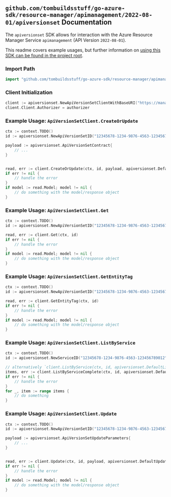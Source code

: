 
## `github.com/tombuildsstuff/go-azure-sdk/resource-manager/apimanagement/2022-08-01/apiversionset` Documentation

The `apiversionset` SDK allows for interaction with the Azure Resource Manager Service `apimanagement` (API Version `2022-08-01`).

This readme covers example usages, but further information on [using this SDK can be found in the project root](https://github.com/tombuildsstuff/go-azure-sdk/tree/main/docs).

### Import Path

```go
import "github.com/tombuildsstuff/go-azure-sdk/resource-manager/apimanagement/2022-08-01/apiversionset"
```


### Client Initialization

```go
client := apiversionset.NewApiVersionSetClientWithBaseURI("https://management.azure.com")
client.Client.Authorizer = authorizer
```


### Example Usage: `ApiVersionSetClient.CreateOrUpdate`

```go
ctx := context.TODO()
id := apiversionset.NewApiVersionSetID("12345678-1234-9876-4563-123456789012", "example-resource-group", "serviceValue", "versionSetIdValue")

payload := apiversionset.ApiVersionSetContract{
	// ...
}


read, err := client.CreateOrUpdate(ctx, id, payload, apiversionset.DefaultCreateOrUpdateOperationOptions())
if err != nil {
	// handle the error
}
if model := read.Model; model != nil {
	// do something with the model/response object
}
```


### Example Usage: `ApiVersionSetClient.Get`

```go
ctx := context.TODO()
id := apiversionset.NewApiVersionSetID("12345678-1234-9876-4563-123456789012", "example-resource-group", "serviceValue", "versionSetIdValue")

read, err := client.Get(ctx, id)
if err != nil {
	// handle the error
}
if model := read.Model; model != nil {
	// do something with the model/response object
}
```


### Example Usage: `ApiVersionSetClient.GetEntityTag`

```go
ctx := context.TODO()
id := apiversionset.NewApiVersionSetID("12345678-1234-9876-4563-123456789012", "example-resource-group", "serviceValue", "versionSetIdValue")

read, err := client.GetEntityTag(ctx, id)
if err != nil {
	// handle the error
}
if model := read.Model; model != nil {
	// do something with the model/response object
}
```


### Example Usage: `ApiVersionSetClient.ListByService`

```go
ctx := context.TODO()
id := apiversionset.NewServiceID("12345678-1234-9876-4563-123456789012", "example-resource-group", "serviceValue")

// alternatively `client.ListByService(ctx, id, apiversionset.DefaultListByServiceOperationOptions())` can be used to do batched pagination
items, err := client.ListByServiceComplete(ctx, id, apiversionset.DefaultListByServiceOperationOptions())
if err != nil {
	// handle the error
}
for _, item := range items {
	// do something
}
```


### Example Usage: `ApiVersionSetClient.Update`

```go
ctx := context.TODO()
id := apiversionset.NewApiVersionSetID("12345678-1234-9876-4563-123456789012", "example-resource-group", "serviceValue", "versionSetIdValue")

payload := apiversionset.ApiVersionSetUpdateParameters{
	// ...
}


read, err := client.Update(ctx, id, payload, apiversionset.DefaultUpdateOperationOptions())
if err != nil {
	// handle the error
}
if model := read.Model; model != nil {
	// do something with the model/response object
}
```
